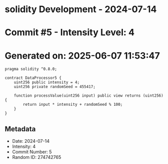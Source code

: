 ﻿# solidity Development - 2024-07-14
# Commit #5 - Intensity Level: 4
# Generated on: 2025-06-07 11:53:47
```solidity
pragma solidity ^0.8.0;

contract DataProcessor5 {
    uint256 public intensity = 4;
    uint256 private randomSeed = 455417;

    function processValue(uint256 input) public view returns (uint256) {
        return input * intensity + randomSeed % 100;
    }
}
```
## Metadata
- Date: 2024-07-14
- Intensity: 4
- Commit Number: 5
- Random ID: 274742765
